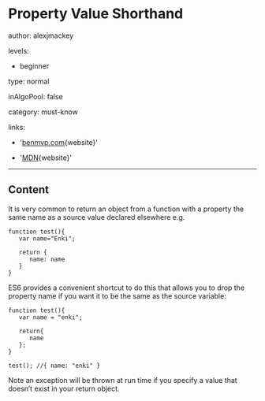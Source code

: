 # Property Value Shorthand
author: alexjmackey

levels:

  - beginner

type: normal

inAlgoPool: false

category: must-know

links:

  - '[benmvp.com](http://www.benmvp.com/learning-es6-enhanced-object-literals/){website}'
  
  - '[MDN](https://developer.mozilla.org/en-US/docs/Web/JavaScript/Reference/Operators/Object_initializer){website}'
---
## Content

It is very common to return an object from a function with a property the same name as a source value declared elsewhere e.g. 

```
function test(){
   var name="Enki";

   return {
      name: name
   }
}

```

ES6 provides a convenient shortcut to do this that allows you to drop the property name if you want it to be the same as the source variable:

```
function test(){
   var name = "enki";

   return{
      name
   };
}

test(); //{ name: "enki" }
```

Note an exception will be thrown at run time if you  specify a value that doesn’t exist in your return object.
